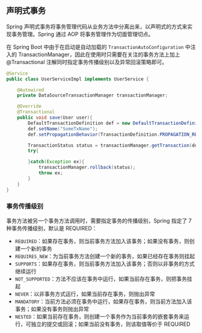 ## 声明式事务

Spring 声明式事务将事务管理代码从业务方法中分离出来，以声明式的方式来实现事务管理。Spring 通过 AOP 将事务管理作为切面管理切点。

在 Spring Boot 中由于在启动是自动加载的 ```TransactionAutoConfiguration``` 中注入的 TransactionManager，因此在使用时只需要在关注的事务方法上加上 @Transactional 注解同时指定事务传播级别以及异常回滚策略即可。

```java
@Service
public class UserServiceImpl implements UserService {

    @Autowired
    private DataSourceTransactionManager transactionManager;

    @Override
    @Transactional
    public void save(User user){
        DefaultTransactionDefinition def = new DefaultTransactionDefinition();
        def.setName("SomeTxName");
        def.setPropagationBehavior(TransactionDefinition.PROPAGATION_REQUIRED);

        TransactionStatus status = transactionManager.getTransaction(def);
        try{

        }catch(Exception ex){
            transactionManager.rollback(status);
            throw ex;
        }
    }
}
```

### 事务传播级别

事务方法被另一个事务方法调用时，需要指定事务的传播级别，Spring 指定了 7 种事务传播级别，默认是 REQUIRED：
- ```REQUIRED```：如果存在事务，则当前事务方法加入该事务；如果没有事务，则创建一个新的事务
- ```REQUIRES_NEW```：为当前事务方法创建一个新的事务，如果已经存在事务则挂起
- ```SUPPORTS```：如果存在事务，则当前事务方法加入该事务；否则以非事务的方式继续运行
- ```NOT_SUPPORTED```：方法不应该在事务中运行，如果当前存在事务，则把事务挂起
- ```NEVER```：以非事务方式运行，如果当前存在事务，则抛出异常
- ```MANDATORY```：当前方法必须在事务中运行，如果存在事务，则当前方法加入该事务；如果没有事务则抛出异常
- ```NESTED```：如果当前存在事务，则创建一个事务作为当前事务的嵌套事务来运行，可独立的提交或回滚；如果当前没有事务，则该取值等价于 REQUIRED